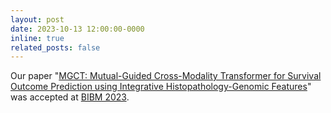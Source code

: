 ```yaml
---
layout: post
date: 2023-10-13 12:00:00-0000
inline: true
related_posts: false
---
```


Our paper "[MGCT: Mutual-Guided Cross-Modality Transformer for Survival Outcome Prediction using Integrative Histopathology-Genomic Features](https://arxiv.org/abs/2311.11659)" was accepted at [BIBM 2023](https://bidma.cpsc.ucalgary.ca/IEEE-BIBM-2023/).
